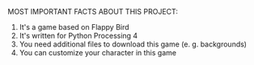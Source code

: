 MOST IMPORTANT FACTS ABOUT THIS PROJECT:
1) It's a game based on Flappy Bird
2) It's written for Python Processing 4
3) You need additional files to download this game (e. g. backgrounds)
4) You can customize your character in this game

